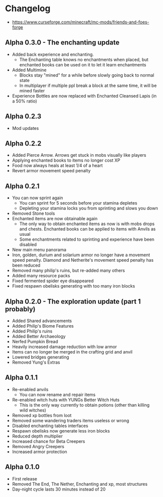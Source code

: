 # Changelog

* https://www.curseforge.com/minecraft/mc-mods/friends-and-foes-forge

## Alpha 0.3.0 - The enchanting update
* Added back experience and enchanting.
  * The Enchanting table knows no enchantments when placed, but enchanted books can be used on it to let it learn enchantments
* Added Multimine
  * Blocks stay "mined" for a while before slowly going back to normal state
  * In multiplayer if multiple ppl break a block at the same time, it will be mined faster
* Experience Bottles are now replaced with Enchanted Cleansed Lapis (in a 50% ratio)

## Alpha 0.2.3
* Mod updates

## Alpha 0.2.2
* Added Pierce Arrow. Arrows get stuck in mobs visually like players
* Applying enchanted books to items no longer cost XP
* Food now always heals at least 1/4 of a heart
* Revert armor movement speed penalty

## Alpha 0.2.1
* You can now sprint again
  * You can sprint for 5 seconds before your stamina depletes
  * Depleting your stamina locks you from sprinting and slows you down
* Removed Stone tools
* Enchanted items are now obtainable again
  * The only way to obtain enchanted items as now is with mobs drops and chests. Enchanted books can be applied to items with Anvils as usual
  * Some enchantments related to sprinting and experience have been disabled
* New main menu panorama
* Iron, golden, durium and solarium armor no longer have a movement speed penalty. Diamond and Netherite's movement speed penalty has been reduced
* Removed many philip's ruins, but re-added many others
* Added many resource packs
* Fixed fermented spider eye disappeared
* Fixed respawn obelisks generating with too many iron blocks

## Alpha 0.2.0 - The exploration update (part 1 probably)
* Added Shared advancements
* Added Philip's Biome Features
* Added Philip's ruins
* Added Better Archaeology
* Nerfed Pumpkin Bread
* Heavily increased damage reduction with low armor
* Items can no longer be merged in the crafting grid and anvil
* Lowered bridges generating
* Removed Yung's Extras

## Alpha 0.1.1
* Re-enabled anvils
    * You can now rename and repair items
* Re-enabled witch huts with YUNGs Better Witch Huts
    * This is the only way currently to obtain potions (other than killing wild witches)
* Removed xp bottles from loot
* Removed some wandering traders items useless or wrong
* Disabled enchanting tables interfaces
* Respawn obelisks now generate less iron blocks
* Reduced depth multiplier
* Increased chance for Beta Creepers
* Removed Angry Creepers
* Increased armor protection

## Alpha 0.1.0
* First release
* Removed The End, The Nether, Enchanting and xp, most structures
* Day-night cycle lasts 30 minutes instead of 20